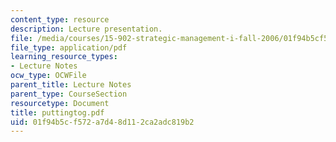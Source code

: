 ```yaml
---
content_type: resource
description: Lecture presentation.
file: /media/courses/15-902-strategic-management-i-fall-2006/01f94b5cf572a7d48d112ca2adc819b2_puttingtog.pdf
file_type: application/pdf
learning_resource_types:
- Lecture Notes
ocw_type: OCWFile
parent_title: Lecture Notes
parent_type: CourseSection
resourcetype: Document
title: puttingtog.pdf
uid: 01f94b5c-f572-a7d4-8d11-2ca2adc819b2
---
```

